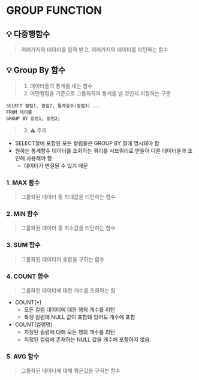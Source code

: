 # **GROUP FUNCTION**
## **💡 다중행함수**
> 여러가지의 데이터를 입력 받고, 여러가지의 데이터를 리턴하는 함수

## **💡 Group By 함수**
> 1. 데이터들의 통계를 내는 함수
> 2. 어떤컬럼을 기준으로 그룹화하여 통계를 낼 것인지 지정하는 구문
```
SELECT 컬럼1, 컬럼2, 통계함수(컬럼3) ...
FROM 테이블
GROUP BY 컬럼1, 컬럼2;
```
> 3. ⚠️ 주의
- SELECT절에 포함된 모든 컬럼들은 GROUP BY 절에 명시돼야 함
- 원하는 통계함수 데이터를 조회하는 쿼리를 서브쿼리로 만들어 다른 데이터들과 조인해 사용해야 함
  - 데이터가 변질될 수 있기 때문

### **1. MAX 함수**
> 그룹화된 데이터 중 최대값을 리턴하는 함수

### **2. MIN 함수**
> 그룹화된 데이터 중 최소값을 리턴하는 함수
### **3. SUM 함수**
> 그룹화된 데이터의 총합을 구하는 함수

### **4. COUNT 함수**
> 그룹화된 데이터에 대한 개수를 조회하는 함
- COUNT(*)
  - 모든 컬럼 데이터에 대한 행의 개수를 리턴
  - 특정 컬럼에 NULL 값이 포함돼 있어도 개수에 포함
- COUNT(컬럼명)
  -  지정된 컬럼에 대해 모든 행의 개수를 리턴
  -  지정된 컬럼에 존재하는 NULL 값을 개수에 포함하지 않음.

### **5.  AVG 함수**
> 그룹화된 데이터에 대해 평균값을 구하는 함수
> 
